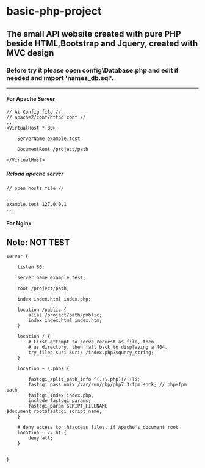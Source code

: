 # basic-php-project

## The small API website created with pure PHP beside HTML,Bootstrap and Jquery, created with MVC design
### Before try it please open config\Database.php and edit if needed and import 'names_db.sql'.

--------
#### For Apache Server
``` 
// At Config file //
// apache2/conf/httpd.conf //
...
<VirtualHost *:80>

    ServerName example.test

    DocumentRoot /project/path

</VirtualHost>
```
##### Reload apache server
```
// open hosts file //

...
example.test 127.0.0.1
...

``` 
#### For Nginx
## Note: NOT TEST
```
server {

	listen 80;

    server_name example.test;
 
	root /project/path;

	index index.html index.php;

  	location /public {
    	alias /project/path/public;
    	index index.html index.htm;
  	}

	location / {
		# First attempt to serve request as file, then
		# as directory, then fall back to displaying a 404.
		try_files $uri $uri/ /index.php?$query_string;
	}

	location ~ \.php$ {

        fastcgi_split_path_info ^(.+\.php)(/.+)$;
        fastcgi_pass unix:/var/run/php/php7.3-fpm.sock; // php-fpm path
        fastcgi_index index.php;
        include fastcgi_params;
        fastcgi_param SCRIPT_FILENAME $document_root$fastcgi_script_name;
	}

	# deny access to .htaccess files, if Apache's document root
	location ~ /\.ht {
		deny all;
	}


}
```
